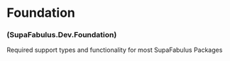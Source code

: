 # Foundation
### (SupaFabulus.Dev.Foundation) 
Required support types and functionality for most SupaFabulus Packages